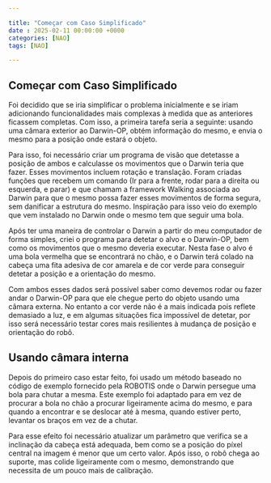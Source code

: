 ```yaml
---

title: "Começar com Caso Simplificado"
date : 2025-02-11 00:00:00 +0000
categories: [NAO]
tags: [NAO]

---
```


## Começar com Caso Simplificado

Foi decidido que se iria simplificar o problema inicialmente e se iriam adicionando funcionalidades mais complexas à medida que as anteriores ficassem completas.
Com isso, a primeira tarefa seria a seguinte: usando uma câmara exterior ao Darwin-OP, obtém informação do mesmo, e envia o mesmo para a posição onde estará o objeto.

Para isso, foi necessário criar um programa de visão que detetasse a posição de ambos e calculasse os movimentos que o Darwin teria que fazer. 
Esses movimentos incluem rotação e translação.
Foram criadas funções que recebem um comando (Ir para a frente, rodar para a direita ou esquerda, e parar) e que chamam a framework Walking associada ao Darwin para que o mesmo possa fazer esses movimentos de forma segura, sem danificar a estrutura do mesmo. Inspiração para isso veio do exemplo que vem instalado no Darwin onde o mesmo tem que seguir uma bola.

Após ter uma maneira de controlar o Darwin a partir do meu computador de forma simples, criei o programa para detetar o alvo e o Darwin-OP, bem como os movimentos que o mesmo deveria executar.
Nesta fase o alvo é uma bola vermelha que se encontrará no chão, e o Darwin terá colado na cabeça uma fita adesiva de cor amarela e de cor verde para conseguir detetar a posição e a orientação do mesmo.

Com ambos esses dados será possível saber como devemos rodar ou fazer andar o Darwin-OP para que ele chegue perto do objeto usando uma câmara externa. No entanto a cor verde não é a mais indicada pois reflete demasiado a luz, e em algumas situações fica impossível de detetar, por isso será necessário testar cores mais resilientes à mudança de posição e orientação do robô.

## Usando câmara interna

Depois do primeiro caso estar feito, foi usado um método baseado no código de exemplo fornecido pela ROBOTIS onde o Darwin persegue uma bola para chutar a mesma. Este exemplo foi adaptado para em vez de procurar a bola no chão a procurar ligeiramente acima do mesmo, e para quando a encontrar e se deslocar até à mesma, quando estiver perto, levantar os braços em vez de a chutar.

Para esse efeito foi necessário atualizar um parâmetro que verifica se a inclinação da cabeça está adequada, bem como se a posição do píxel central na imagem é menor que um certo valor.
Após isso, o robô chega ao suporte, mas colide ligeiramente com o mesmo, demonstrando que necessita de um pouco mais de calibração.

